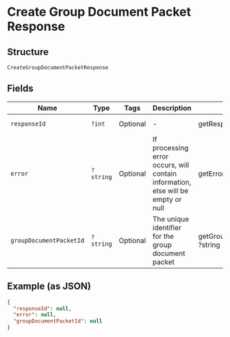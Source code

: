 
# Create Group Document Packet Response

## Structure

`CreateGroupDocumentPacketResponse`

## Fields

| Name | Type | Tags | Description | Getter | Setter |
|  --- | --- | --- | --- | --- | --- |
| `responseId` | `?int` | Optional | - | getResponseId(): ?int | setResponseId(?int responseId): void |
| `error` | `?string` | Optional | If processing error occurs, will contain information, else will be empty or null | getError(): ?string | setError(?string error): void |
| `groupDocumentPacketId` | `?string` | Optional | The unique identifier for the group document packet | getGroupDocumentPacketId(): ?string | setGroupDocumentPacketId(?string groupDocumentPacketId): void |

## Example (as JSON)

```json
{
  "responseId": null,
  "error": null,
  "groupDocumentPacketId": null
}
```

